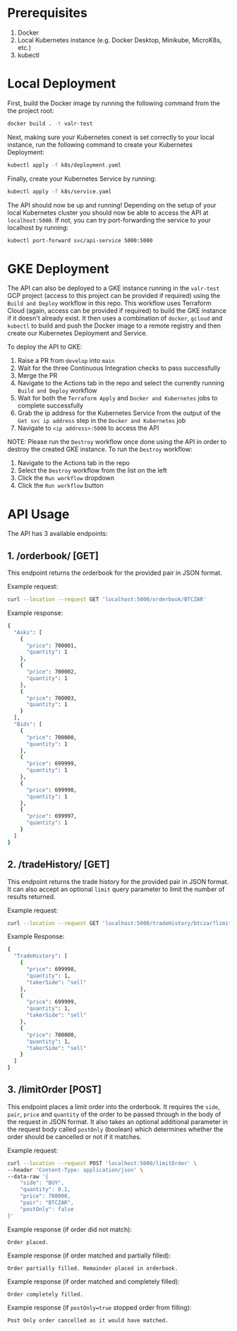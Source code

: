 # Prerequisites
1. Docker
2. Local Kubernetes instance (e.g. Docker Desktop, Minikube, MicroK8s, etc.)
3. kubectl

# Local Deployment
First, build the Docker image by running the following command from the the project root:

```bash
docker build . -t valr-test
```
Next, making sure your Kubernetes conext is set correctly to your local instance, run the following command to create your Kubernetes Deployment:
```bash
kubectl apply -f k8s/deployment.yaml
```
Finally, create your Kubernetes Service by running:
```bash
kubectl apply -f k8s/service.yaml
```
The API should now be up and running! Depending on the setup of your local Kubernetes cluster you should now be able to access the API at `localhost:5000`. If not, you can try port-forwarding the service to your localhost by running:
```bash
kubectl port-forward svc/api-service 5000:5000
```

# GKE Deployment
The API can also be deployed to a GKE instance running in the `valr-test` GCP project (access to this project can be provided if required) using the `Build and Deploy` workflow in this repo. This workflow uses Terraform Cloud (again, access can be provided if required) to build the GKE instance if it doesn't already exist. It then uses a combination of `docker`, `gcloud` and `kubectl` to build and push the Docker image to a remote registry and then create our Kubernetes Deployment and Service.

To deploy the API to GKE:
1. Raise a PR from `develop` into `main`
2. Wait for the three Continuous Integration checks to pass successfully
3. Merge the PR
4. Navigate to the Actions tab in the repo and select the currently running `Build and Deploy` workflow
5. Wait for both the `Terraform Apply` and `Docker and Kubernetes` jobs to complete successfully
6. Grab the ip address for the Kubernetes Service from the output of the `Get svc ip address` step in the `Docker and Kubernetes` job
7. Navigate to `<ip address>:5000` to access the API

NOTE: Please run the `Destroy` workflow once done using the API in order to destroy the created GKE instance. To run the `Destroy` workflow:
1. Navigate to the Actions tab in the repo
2. Select the `Destroy` workflow from the list on the left
3. Click the `Run workflow` dropdown
4. Click the `Run workflow` button

# API Usage
The API has 3 available endpoints:

## 1. /orderbook/<pair> [GET]
This endpoint returns the orderbook for the provided pair in JSON format.

Example request:
```bash
curl --location --request GET 'localhost:5000/orderbook/BTCZAR'
```
Example response:
```bash
{
  "Asks": [
    {
      "price": 700001, 
      "quantity": 1
    }, 
    {
      "price": 700002, 
      "quantity": 1
    }, 
    {
      "price": 700003, 
      "quantity": 1
    }
  ], 
  "Bids": [
    {
      "price": 700000, 
      "quantity": 1
    }, 
    {
      "price": 699999, 
      "quantity": 1
    }, 
    {
      "price": 699998, 
      "quantity": 1
    }, 
    {
      "price": 699997, 
      "quantity": 1
    }
  ]
}
```

## 2. /tradeHistory/<pair> [GET]
This endpoint returns the trade history for the provided pair in JSON format. It can also accept an optional `limit` query parameter to limit the number of results returned.

Example request:
```bash
curl --location --request GET 'localhost:5000/tradeHistory/btczar?limit=3'
```

Example Response:
```bash
{
  "TradeHistory": [
    {
      "price": 699998, 
      "quantity": 1, 
      "takerSide": "sell"
    }, 
    {
      "price": 699999, 
      "quantity": 1, 
      "takerSide": "sell"
    }, 
    {
      "price": 700000, 
      "quantity": 1, 
      "takerSide": "sell"
    }
  ]
}
```

## 3. /limitOrder [POST]
This endpoint places a limit order into the orderbook. It requires the `side`, `pair`, `price` and `quantity` of the order to be passed through in the body of the request in JSON format. It also takes an optional additional parameter in the request body called `postOnly` (boolean) which determines whether the order should be cancelled or not if it matches.

Example request:
```bash
curl --location --request POST 'localhost:5000/limitOrder' \
--header 'Content-Type: application/json' \
--data-raw '{
    "side": "BUY",
    "quantity": 0.1,
    "price": 700000,
    "pair": "BTCZAR",
    "postOnly": false
}'
```
Example response (if order did not match):
```
Order placed.
```
Example response (if order matched and partially filled):
```
Order partially filled. Remainder placed in orderbook.
```
Example response (if order matched and completely filled):
```
Order completely filled.
```
Example response (if `postOnly=true` stopped order from filling):
```
Post Only order cancelled as it would have matched.
```
